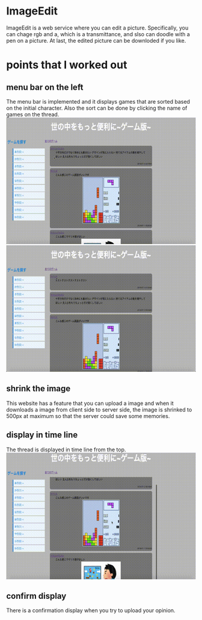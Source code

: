# ImageEdit
ImageEdit is a web service where you can edit a picture. Specifically, you can chage rgb and a, which is a transmittance, and slso can doodle with a pen on a picture. At last, the edited picture can be downloded if you like.

# points that I worked out

## menu bar on the left
The menu bar is implemented and it displays games that are sorted based on the initial character. Also the sort can be done by clicking the name of games on the thread.
![demo](https://github.com/KengoShimizu/website/blob/master/sort.mov.gif)
![demo](https://github.com/KengoShimizu/website/blob/master/sort2.mov.gif)

## shrink the image
This website has a feature that you can upload a image and when it downloads a image from client side to server side, the image is shrinked to 500px at maximum so that the server could save some memories.  

## display in time line
The thread is displayed in time line from the top.
![demo](https://github.com/KengoShimizu/website/blob/master/timeline.mov.gif)

## confirm display
There is a confirmation display when you try to upload your opinion.
